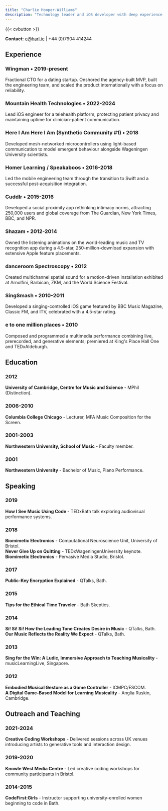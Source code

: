 ```yaml
---
title: "Charlie Hooper-Williams"
description: "Technology leader and iOS developer with deep experience building products from concept through launch and scale. I've led engineering and product teams as CTO and CPO, while also staying close to the code as a hands-on developer. My work spans mobile, backend, and product strategy, with a focus on delivering clean, user-focused technology at pace. I thrive at the intersection of leadership and execution: shaping the vision, then making sure it ships."
---
```


{{< cvbutton >}}

**Contact:** c@harl.ie | +44 (0)7904 414244

## Experience

### Wingman &bull; 2019-present
Fractional CTO for a dating startup. Onshored the agency-built MVP, built the engineering team, and scaled the product internationally with a focus on reliability.

### Mountain Health Technologies &bull; 2022-2024
Lead iOS engineer for a telehealth platform, protecting patient privacy and maintaining uptime for clinician-patient communication.

### Here I Am Here I Am (Synthetic Community #1) &bull; 2018
Developed mesh-networked microcontrollers using light-based communication to model emergent behaviour alongside Wageningen University scientists.

### Homer Learning / Speakaboos &bull; 2016-2018
Led the mobile engineering team through the transition to Swift and a successful post-acquisition integration.

### Cuddlr &bull; 2015-2016
Developed a social proximity app rethinking intimacy norms, attracting 250,000 users and global coverage from The Guardian, New York Times, BBC, and NPR.

### Shazam &bull; 2012-2014
Owned the listening animations on the world-leading music and TV recognition app during a 4.5-star, 250-million-download expansion with extensive Apple feature placements.

### danceroom Spectroscopy &bull; 2012
Created multichannel spatial sound for a motion-driven installation exhibited at Arnolfini, Barbican, ZKM, and the World Science Festival.

### SingSmash &bull; 2010-2011
Developed a singing-controlled iOS game featured by BBC Music Magazine, Classic FM, and ITV, celebrated with a 4.5-star rating.

### e to one million places &bull; 2010
Composed and programmed a multimedia performance combining live, prerecorded, and generative elements; premiered at King's Place Hall One and TEDxAldeburgh.

## Education

### 2012
**University of Cambridge, Centre for Music and Science** - MPhil (Distinction).

### 2006-2010
**Columbia College Chicago** - Lecturer, MFA Music Composition for the Screen.

### 2001-2003
**Northwestern University, School of Music** - Faculty member.

### 2001
**Northwestern University** - Bachelor of Music, Piano Performance.

## Speaking

### 2019
**How I See Music Using Code** - TEDxBath talk exploring audiovisual performance systems.

### 2018
**Biomimetic Electronics** - Computational Neuroscience Unit, University of Bristol.  
**Never Give Up on Quitting** - TEDxWageningenUniversity keynote.  
**Biomimetic Electronics** - Pervasive Media Studio, Bristol.

### 2017
**Public-Key Encryption Explained** - QTalks, Bath.

### 2015
**Tips for the Ethical Time Traveler** - Bath Skeptics.

### 2014
**Si! Si! Si! How the Leading Tone Creates Desire in Music** - QTalks, Bath.  
**Our Music Reflects the Reality We Expect** - QTalks, Bath.

### 2013
**Sing for the Win: A Ludic, Immersive Approach to Teaching Musicality** - musicLearningLive, Singapore.

### 2012
**Embodied Musical Gesture as a Game Controller** - ICMPC/ESCOM.  
**A Digital Game-Based Model for Learning Musicality** - Anglia Ruskin, Cambridge.

## Outreach and Teaching

### 2021-2024
**Creative Coding Workshops** - Delivered sessions across UK venues introducing artists to generative tools and interaction design.

### 2019-2020
**Knowle West Media Centre** - Led creative coding workshops for community participants in Bristol.

### 2014-2015
**CodeFirst:Girls** - Instructor supporting university-enrolled women beginning to code in Bath.
